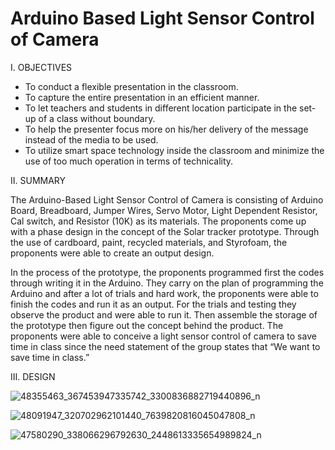 # Arduino Based Light Sensor Control of Camera

I.	OBJECTIVES

- To conduct a flexible presentation in the classroom.
- To capture the entire presentation in an efficient manner. 
- To let teachers and students in different location participate in the set-up of a class without boundary. 
- To help the presenter focus more on his/her delivery of the message instead of the media to be used. 
- To utilize smart space technology inside the classroom and minimize the use of too much operation in terms of technicality. 

II.	SUMMARY

The Arduino-Based Light Sensor Control of Camera is consisting of Arduino Board, Breadboard, Jumper Wires, Servo Motor, Light Dependent Resistor, Cal switch, and Resistor (10K) as its materials. The proponents come up with a phase design in the concept of the Solar tracker prototype. Through the use of cardboard, paint, recycled materials, and Styrofoam, the proponents were able to create an output design. 

In the process of the prototype, the proponents programmed first the codes through writing it in the Arduino. They carry on the plan of programming the Arduino and after a lot of trials and hard work, the proponents were able to finish the codes and run it as an output. For the trials and testing they observe the product and were able to run it. Then assemble the storage of the prototype then figure out the concept behind the product. The proponents were able to conceive a light sensor control of camera to save time in class since the need statement of the group states that “We want to save time in class.” 

III.	DESIGN

![48355463_367453947335742_3300836882719440896_n](https://user-images.githubusercontent.com/91038693/175794868-7e48816b-e8dd-4b64-b812-5464b41c9948.jpg)

![48091947_320702962101440_7639820816045047808_n](https://user-images.githubusercontent.com/91038693/175794870-4fb92106-81a0-4352-91ef-f43494bf68b3.jpg)

![47580290_338066296792630_2448613335654989824_n](https://user-images.githubusercontent.com/91038693/175794871-d95f3719-3dd0-4b1a-8502-b894d223063b.png)
